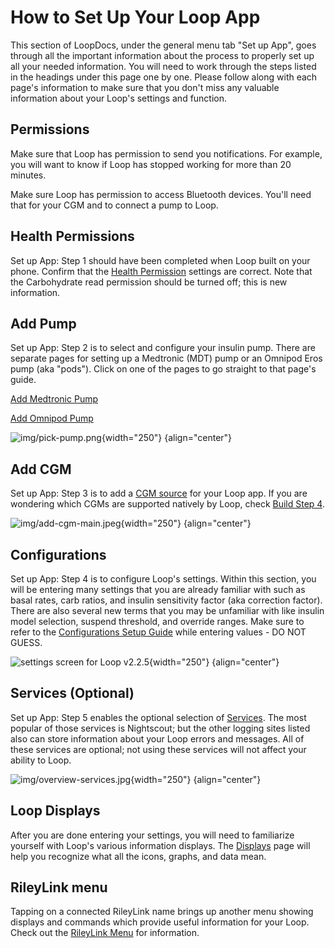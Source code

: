 # How to Set Up Your Loop App

This section of LoopDocs, under the general menu tab "Set up App", goes through all the important information about the process to properly set up all your needed information. You will need to work through the steps listed in the headings under this page one by one. Please follow along with each page's information to make sure that you don't miss any valuable information about your Loop's settings and function.

## Permissions

Make sure that Loop has permission to send you notifications. For example, you will want to know if Loop has stopped working for more than 20 minutes.

Make sure Loop has permission to access Bluetooth devices.  You'll need that for your CGM and to connect a pump to Loop.

## Health Permissions

Set up App: Step 1 should have been completed when Loop built on your phone.  Confirm that the [Health Permission](../build/health.md) settings are correct. Note that the Carbohydrate read permission should be turned off; this is new information.

## Add Pump

Set up App: Step 2 is to select and configure your insulin pump. There are separate pages for setting up a Medtronic (MDT) pump or an Omnipod Eros pump (aka "pods"). Click on one of the pages to go straight to that page's guide.

[Add Medtronic Pump](loop-settings/mdt-pump.md)

[Add Omnipod Pump](loop-settings/omnipod-pump.md)

![img/pick-pump.png](img/pick-pump.png){width="250"}
{align="center"}

## Add CGM

Set up App: Step 3 is to add a [CGM source](loop-settings/cgm.md) for your Loop app. If you are wondering which CGMs are supported natively by Loop, check [Build Step 4](../build/step4.md).

![img/add-cgm-main.jpeg](img/add-cgm-main.jpeg){width="250"}
{align="center"}

## Configurations

Set up App: Step 4 is to configure Loop's settings. Within this section, you will be entering many settings that you are already familiar with such as basal rates, carb ratios, and insulin sensitivity factor (aka correction factor). There are also several new terms that you may be unfamiliar with like insulin model selection, suspend threshold, and override ranges. Make sure to refer to the [Configurations Setup Guide](loop-settings/configurations.md) while entering values - DO NOT GUESS.

![settings screen for Loop v2.2.5](img/loop-settings-config-v2-2-5.png){width="250"}
{align="center"}

## Services (Optional)

Set up App: Step 5 enables the optional selection of [Services](loop-settings/services.md). The most popular of those services is Nightscout; but the other logging sites listed also can store information about your Loop errors and messages. All of these services are optional; not using these services will not affect your ability to Loop.

![img/overview-services.jpg](img/overview-services.jpg){width="250"}
{align="center"}

## Loop Displays

After you are done entering your settings, you will need to familiarize yourself with Loop's various information displays. The [Displays](loop-settings/displays.md) page will help you recognize what all the icons, graphs, and data mean.

## RileyLink menu

Tapping on a connected RileyLink name brings up another menu showing displays and commands which provide useful information for your Loop. Check out the [RileyLink Menu](loop-settings/rileylink.md) for information.
